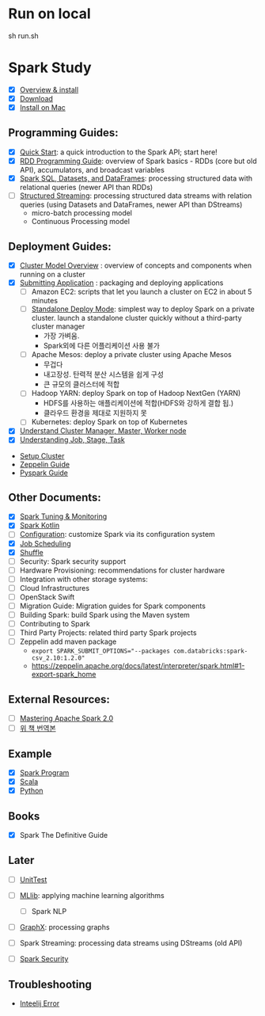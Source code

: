 # Run on local
sh run.sh

# Spark Study

- [x] [Overview & install](https://spark.apache.org/docs/latest/)
- [x] [Download](https://spark.apache.org/downloads.html)
- [x] [Install on Mac](https://medium.com/beeranddiapers/installing-apache-spark-on-mac-os-ce416007d79f)

## Programming Guides:
- [x] [Quick Start](https://spark.apache.org/docs/latest/quick-start.html): a quick introduction to the Spark API; start here!
- [x] [RDD Programming Guide](https://spark.apache.org/docs/latest/rdd-programming-guide.html): overview of Spark basics - RDDs (core but old API), accumulators, and broadcast variables
- [x] [Spark SQL, Datasets, and DataFrames](https://spark.apache.org/docs/latest/sql-getting-started.html): processing structured data with relational queries (newer API than RDDs)
- [ ] [Structured Streaming](https://spark.apache.org/docs/latest/structured-streaming-programming-guide.html): processing structured data streams with relation queries (using Datasets and DataFrames, newer API than DStreams)
  - micro-batch processing model
  - Continuous Processing model

## Deployment Guides:
- [x] [Cluster Model Overview](study/cluster-model-overview.md) : overview of concepts and components when running on a cluster
- [x] [Submitting Application](https://spark.apache.org/docs/latest/submitting-applications.html) : packaging and deploying applications
  - [ ] Amazon EC2: scripts that let you launch a cluster on EC2 in about 5 minutes
  - [ ] [Standalone Deploy Mode](http://spark.apache.org/docs/latest/spark-standalone.html#spark-standalone-mode): simplest way to deploy Spark on a private cluster. launch a standalone cluster quickly without a third-party cluster manager
    - 가장 가벼움.
    - Spark외에 다른 어플리케이션 사용 불가
  - [ ] Apache Mesos: deploy a private cluster using Apache Mesos
    - 무겁다
    - 내고장성. 탄력적 분산 시스템을 쉽게 구성
    - 큰 규모의 클러스터에 적합
  - [ ] Hadoop YARN: deploy Spark on top of Hadoop NextGen (YARN)
    - HDFS를 사용하는 애플리케이션에 적합(HDFS와 강하게 결합 됩.)
    - 클라우드 환경을 제대로 지원하지 못
  - [ ] Kubernetes: deploy Spark on top of Kubernetes
- [x] [Understand Cluster Manager, Master, Worker node](study/understanding-cluster-manager-master-worker-node.md)
- [x] [Understanding Job, Stage, Task](study/understanding-job-stage-task.md)
- [Setup Cluster](study/setup-cluster.md)
- [Zeppelin Guide](study/zeppelin.md)
- [Pyspark Guide](study/pyspark.md)

## Other Documents:
- [x] [Spark Tuning & Monitoring](study/spark-tuning-monitoring.md)
- [x] [Spark Kotlin](https://blog.jetbrains.com/kotlin/2020/08/introducing-kotlin-for-apache-spark-preview/)
- [ ] [Configuration](https://spark.apache.org/docs/latest/configuration.html): customize Spark via its configuration system
- [X] [Job Scheduling](study/job-scheduling.md)
- [x] [Shuffle](study/shuffle.md)
- [ ] Security: Spark security support
- [ ] Hardware Provisioning: recommendations for cluster hardware
- [ ] Integration with other storage systems:
- [ ] Cloud Infrastructures
- [ ] OpenStack Swift
- [ ] Migration Guide: Migration guides for Spark components
- [ ] Building Spark: build Spark using the Maven system
- [ ] Contributing to Spark
- [ ] Third Party Projects: related third party Spark projects
- [ ] Zeppelin add maven package
  - `export SPARK_SUBMIT_OPTIONS="--packages com.databricks:spark-csv_2.10:1.2.0"`
  - https://zeppelin.apache.org/docs/latest/interpreter/spark.html#1-export-spark_home

## External Resources:
- [ ] [Mastering Apache Spark 2.0](https://mallikarjuna_g.gitbooks.io/spark/content/)
- [ ] [위 책 번역본](https://wikidocs.net/24672)

## Example
- [x] [Spark Program](https://spark.apache.org/examples.html)
- [x] [Scala](https://github.com/apache/spark/tree/master/examples/src/main/scala/org/apache/spark/examples)
- [x] [Python](https://github.com/apache/spark/tree/master/examples/src/main/python)

## Books
- [x] Spark The Definitive Guide

## Later
- [ ] [UnitTest](https://spark.apache.org/docs/latest/rdd-programming-guide.html#unit-testing)
- [ ] [MLlib](https://spark.apache.org/docs/latest/ml-guide.html): applying machine learning algorithms
    - [ ] Spark NLP
- [ ] [GraphX](https://spark.apache.org/docs/latest/graphx-programming-guide.html): processing graphs


- [ ] Spark Streaming: processing data streams using DStreams (old API)
- [ ] [Spark Security](https://spark.apache.org/docs/latest/security.html)

## Troubleshooting
- [Inteelij Error](intellij-error.md)